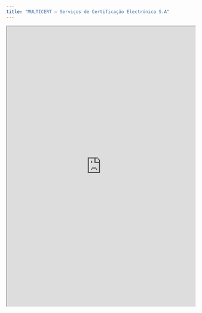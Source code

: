 ```yaml
---
title: "MULTICERT – Serviços de Certificação Electrónica S.A"
---
```



<iframe height="750" width="100%" src="https://ewelton.github.io/ktest/wiki.html#MULTICERT%20%E2%80%93%20Servi%C3%A7os%20de%20Certifica%C3%A7%C3%A3o%20Electr%C3%B3nica%20S.A"></iframe>
